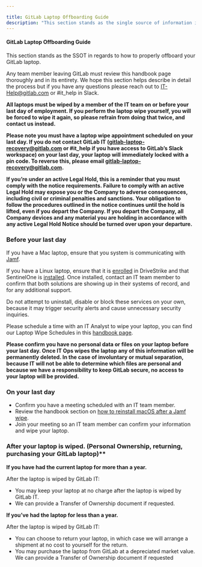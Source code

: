 ```yaml
---

title: GitLab Laptop Offboarding Guide
description: "This section stands as the single source of information in regards to how to properly offboard your GitLab laptop."
---
```






#### GitLab Laptop Offboarding Guide


This section stands as the SSOT in regards to how to properly offboard your GitLab laptop.

Any team member leaving GitLab must review this handbook page thoroughly and in its entirety. We hope this section helps describe in detail the process but if you have any questions please reach out to IT-Help@gitlab.com or #it_help in Slack.

**All laptops must be wiped by a member of the IT team on or before your last day of employment. If you perform the laptop wipe yourself, you will be forced to wipe it again, so please refrain from doing that twice, and contact us instead.**

**Please note you must have a laptop wipe appointment scheduled on your last day. If you do not contact GitLab IT (gitlab-laptop-recovery@gitlab.com or #it_help if you have access to GitLab’s Slack workspace) on your last day, your laptop will immediately locked with a pin code. To reverse this, please email gitlab-laptop-recovery@gitlab.com.**

**If you’re under an active Legal Hold, this is a reminder that you must comply with the notice requirements. Failure to comply with an active Legal Hold may expose you or the Company to adverse consequences, including civil or criminal penalties and sanctions.  Your obligation to follow the procedures outlined in the notice continues until the hold is lifted, even if you depart the Company.  If you depart the Company, all Company devices and any material you are holding in accordance with any active Legal Hold Notice should be turned over upon your departure.**

### Before your last day


If you have a Mac laptop, ensure that you system is communicating with [Jamf](/handbook/business-technology/end-user-services/onboarding-access-requests/endpoint-management/jamf/#how-do-i-verify-my-connection-to-jamf-or-re-initiate-a-connection-to-the-jamf-console).

If you have a Linux laptop, ensure that it is [enrolled](/handbook/it/guides/drivestrike/) in DriveStrike and that SentinelOne is [installed](/handbook/business-technology/end-user-services/onboarding-access-requests/endpoint-management/edr/#how-do-i-install-the-sentinelone-agent-on-linux). Once installed, contact an IT team member to confirm that both solutions are showing up in their systems of record, and for any additional support.

Do not attempt to uninstall, disable or block these services on your own, because it may trigger security alerts and cause unnecessary security inquiries.

Please schedule a time with an IT Analyst to wipe your laptop, you can find our Laptop Wipe Schedules in this [handbook page](/handbook/business-technology/end-user-services/#laptop-wipe-schedules-for-it-analysts).

**Please confirm you have no personal data or files on your laptop before your last day. Once IT Ops wipes the laptop any of this information will be permanently deleted. In the case of involuntary or mutual separation, because IT will not be able to determine which files are personal and because we have a responsibility to keep GitLab secure, no access to your laptop will be provided.**

### On your last day

- Confirm you have a meeting scheduled with an IT team member.
- Review the handbook section on [how to reinstall macOS after a Jamf wipe](/handbook/business-technology/end-user-services/self-help-troubleshooting/#reinstalling-macos-after-a-jamf-wipe).
- Join your meeting so an IT team member can confirm your information and wipe your laptop.


### After your laptop is wiped. (Personal Ownership, returning, purchasing your GitLab laptop)**

**If you have had the current laptop for more than a year.**

After the laptop is wiped by GitLab IT:
- You may keep your laptop at no charge after the laptop is wiped by GitLab IT.
- We can provide a Transfer of Ownership document if requested.

**If you’ve had the laptop for less than a year.**

After the laptop is wiped by GitLab IT:
- You can choose to return your laptop, in which case we will arrange a shipment at no cost to yourself for the return.
- You may purchase the laptop from GitLab at a depreciated market value. We can provide a Transfer of Ownership document if requested
